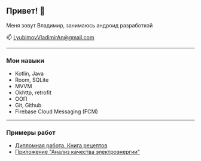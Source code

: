## Привет! 👋

Меня зовут Владимир, занимаюсь андроид разработкой

📫 LyubimovVladimirAn@gmail.com

---
### Мои навыки
* Kotlin, Java
* Room, SQLite
* MVVM
* Okhttp, retrofit
* ООП
* Git, Github
* Firebase Cloud Messaging (FCM)

---
### Примеры работ
- [Дипломная работа. Книга рецептов](https://github.com/Dzot1k/neRecipe "NeRecipe")
- [Приложение "Анализ качества электроэнергии"](https://github.com/LyubimoVV/energyRepo "Анализ качества энергоснабжения")

<!--
**Dzot1k/Dzot1k** is a ✨ _special_ ✨ repository because its `README.md` (this file) appears on your GitHub profile.

Here are some ideas to get you started:

- 🔭 I’m currently working on ...
- 🌱 I’m currently learning ...
- 👯 I’m looking to collaborate on ...
- 🤔 I’m looking for help with ...
- 💬 Ask me about ...
- 📫 How to reach me: ...
- 😄 Pronouns: ...
- ⚡ Fun fact: ...
-->

